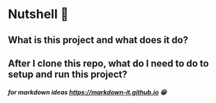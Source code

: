# Nutshell 🌰

## What is this project and what does it do?

## After I clone this repo, what do I need to do to setup and run this project?

##### for markdown ideas https://markdown-it.github.io 😁

